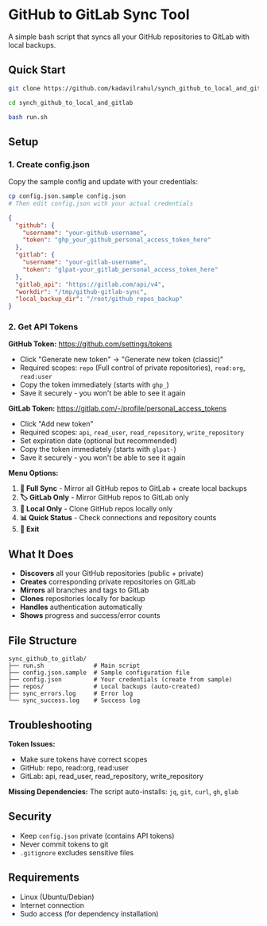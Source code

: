# GitHub to GitLab Sync Tool

A simple bash script that syncs all your GitHub repositories to GitLab with local backups.

## Quick Start

```bash
git clone https://github.com/kadavilrahul/synch_github_to_local_and_gitlab.git
```
```bash
cd synch_github_to_local_and_gitlab
```
```bash
bash run.sh
```

## Setup

### 1. Create config.json
Copy the sample config and update with your credentials:
```bash
cp config.json.sample config.json
# Then edit config.json with your actual credentials
```

```json
{
  "github": {
    "username": "your-github-username",
    "token": "ghp_your_github_personal_access_token_here"
  },
  "gitlab": {
    "username": "your-gitlab-username", 
    "token": "glpat-your_gitlab_personal_access_token_here"
  },
  "gitlab_api": "https://gitlab.com/api/v4",
  "workdir": "/tmp/github-gitlab-sync",
  "local_backup_dir": "/root/github_repos_backup"
}
```

### 2. Get API Tokens

**GitHub Token:** https://github.com/settings/tokens
- Click "Generate new token" → "Generate new token (classic)"
- Required scopes: `repo` (Full control of private repositories), `read:org`, `read:user`
- Copy the token immediately (starts with `ghp_`)
- Save it securely - you won't be able to see it again

**GitLab Token:** https://gitlab.com/-/profile/personal_access_tokens  
- Click "Add new token"
- Required scopes: `api`, `read_user`, `read_repository`, `write_repository`
- Set expiration date (optional but recommended)
- Copy the token immediately (starts with `glpat-`)
- Save it securely - you won't be able to see it again

**Menu Options:**
1. **🔄 Full Sync** - Mirror all GitHub repos to GitLab + create local backups
2. **🏷️ GitLab Only** - Mirror GitHub repos to GitLab only
3. **💾 Local Only** - Clone GitHub repos locally only
4. **📊 Quick Status** - Check connections and repository counts
5. **🚪 Exit**

## What It Does

- **Discovers** all your GitHub repositories (public + private)
- **Creates** corresponding private repositories on GitLab
- **Mirrors** all branches and tags to GitLab
- **Clones** repositories locally for backup
- **Handles** authentication automatically
- **Shows** progress and success/error counts

## File Structure

```
sync_github_to_gitlab/
├── run.sh              # Main script
├── config.json.sample  # Sample configuration file
├── config.json         # Your credentials (create from sample)
├── repos/              # Local backups (auto-created)
├── sync_errors.log     # Error log
└── sync_success.log    # Success log
```

## Troubleshooting

**Token Issues:**
- Make sure tokens have correct scopes
- GitHub: repo, read:org, read:user
- GitLab: api, read_user, read_repository, write_repository

**Missing Dependencies:**
The script auto-installs: `jq`, `git`, `curl`, `gh`, `glab`

## Security

- Keep `config.json` private (contains API tokens)
- Never commit tokens to git
- `.gitignore` excludes sensitive files

## Requirements

- Linux (Ubuntu/Debian)
- Internet connection
- Sudo access (for dependency installation)